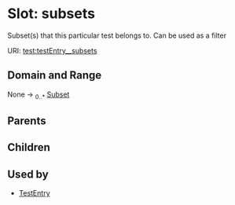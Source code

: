 
# Slot: subsets


Subset(s) that this particular test belongs to. Can be used as a filter

URI: [test:testEntry__subsets](https://linkml.org/testing/testEntry__subsets)


## Domain and Range

None &#8594;  <sub>0..\*</sub> [Subset](Subset.md)

## Parents


## Children


## Used by

 * [TestEntry](TestEntry.md)
